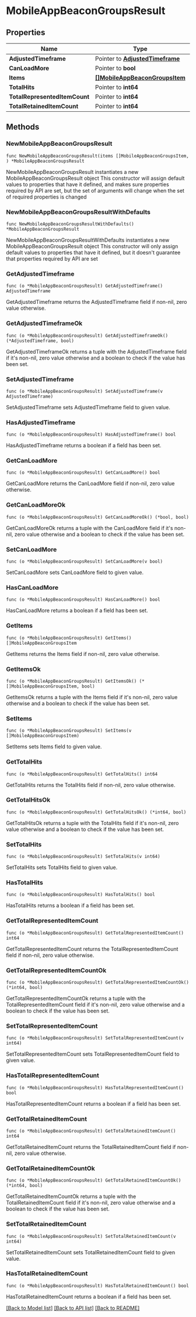 # MobileAppBeaconGroupsResult

## Properties

Name | Type | Description | Notes
------------ | ------------- | ------------- | -------------
**AdjustedTimeframe** | Pointer to [**AdjustedTimeframe**](AdjustedTimeframe.md) |  | [optional] 
**CanLoadMore** | Pointer to **bool** |  | [optional] 
**Items** | [**[]MobileAppBeaconGroupsItem**](MobileAppBeaconGroupsItem.md) |  | 
**TotalHits** | Pointer to **int64** |  | [optional] 
**TotalRepresentedItemCount** | Pointer to **int64** |  | [optional] 
**TotalRetainedItemCount** | Pointer to **int64** |  | [optional] 

## Methods

### NewMobileAppBeaconGroupsResult

`func NewMobileAppBeaconGroupsResult(items []MobileAppBeaconGroupsItem, ) *MobileAppBeaconGroupsResult`

NewMobileAppBeaconGroupsResult instantiates a new MobileAppBeaconGroupsResult object
This constructor will assign default values to properties that have it defined,
and makes sure properties required by API are set, but the set of arguments
will change when the set of required properties is changed

### NewMobileAppBeaconGroupsResultWithDefaults

`func NewMobileAppBeaconGroupsResultWithDefaults() *MobileAppBeaconGroupsResult`

NewMobileAppBeaconGroupsResultWithDefaults instantiates a new MobileAppBeaconGroupsResult object
This constructor will only assign default values to properties that have it defined,
but it doesn't guarantee that properties required by API are set

### GetAdjustedTimeframe

`func (o *MobileAppBeaconGroupsResult) GetAdjustedTimeframe() AdjustedTimeframe`

GetAdjustedTimeframe returns the AdjustedTimeframe field if non-nil, zero value otherwise.

### GetAdjustedTimeframeOk

`func (o *MobileAppBeaconGroupsResult) GetAdjustedTimeframeOk() (*AdjustedTimeframe, bool)`

GetAdjustedTimeframeOk returns a tuple with the AdjustedTimeframe field if it's non-nil, zero value otherwise
and a boolean to check if the value has been set.

### SetAdjustedTimeframe

`func (o *MobileAppBeaconGroupsResult) SetAdjustedTimeframe(v AdjustedTimeframe)`

SetAdjustedTimeframe sets AdjustedTimeframe field to given value.

### HasAdjustedTimeframe

`func (o *MobileAppBeaconGroupsResult) HasAdjustedTimeframe() bool`

HasAdjustedTimeframe returns a boolean if a field has been set.

### GetCanLoadMore

`func (o *MobileAppBeaconGroupsResult) GetCanLoadMore() bool`

GetCanLoadMore returns the CanLoadMore field if non-nil, zero value otherwise.

### GetCanLoadMoreOk

`func (o *MobileAppBeaconGroupsResult) GetCanLoadMoreOk() (*bool, bool)`

GetCanLoadMoreOk returns a tuple with the CanLoadMore field if it's non-nil, zero value otherwise
and a boolean to check if the value has been set.

### SetCanLoadMore

`func (o *MobileAppBeaconGroupsResult) SetCanLoadMore(v bool)`

SetCanLoadMore sets CanLoadMore field to given value.

### HasCanLoadMore

`func (o *MobileAppBeaconGroupsResult) HasCanLoadMore() bool`

HasCanLoadMore returns a boolean if a field has been set.

### GetItems

`func (o *MobileAppBeaconGroupsResult) GetItems() []MobileAppBeaconGroupsItem`

GetItems returns the Items field if non-nil, zero value otherwise.

### GetItemsOk

`func (o *MobileAppBeaconGroupsResult) GetItemsOk() (*[]MobileAppBeaconGroupsItem, bool)`

GetItemsOk returns a tuple with the Items field if it's non-nil, zero value otherwise
and a boolean to check if the value has been set.

### SetItems

`func (o *MobileAppBeaconGroupsResult) SetItems(v []MobileAppBeaconGroupsItem)`

SetItems sets Items field to given value.


### GetTotalHits

`func (o *MobileAppBeaconGroupsResult) GetTotalHits() int64`

GetTotalHits returns the TotalHits field if non-nil, zero value otherwise.

### GetTotalHitsOk

`func (o *MobileAppBeaconGroupsResult) GetTotalHitsOk() (*int64, bool)`

GetTotalHitsOk returns a tuple with the TotalHits field if it's non-nil, zero value otherwise
and a boolean to check if the value has been set.

### SetTotalHits

`func (o *MobileAppBeaconGroupsResult) SetTotalHits(v int64)`

SetTotalHits sets TotalHits field to given value.

### HasTotalHits

`func (o *MobileAppBeaconGroupsResult) HasTotalHits() bool`

HasTotalHits returns a boolean if a field has been set.

### GetTotalRepresentedItemCount

`func (o *MobileAppBeaconGroupsResult) GetTotalRepresentedItemCount() int64`

GetTotalRepresentedItemCount returns the TotalRepresentedItemCount field if non-nil, zero value otherwise.

### GetTotalRepresentedItemCountOk

`func (o *MobileAppBeaconGroupsResult) GetTotalRepresentedItemCountOk() (*int64, bool)`

GetTotalRepresentedItemCountOk returns a tuple with the TotalRepresentedItemCount field if it's non-nil, zero value otherwise
and a boolean to check if the value has been set.

### SetTotalRepresentedItemCount

`func (o *MobileAppBeaconGroupsResult) SetTotalRepresentedItemCount(v int64)`

SetTotalRepresentedItemCount sets TotalRepresentedItemCount field to given value.

### HasTotalRepresentedItemCount

`func (o *MobileAppBeaconGroupsResult) HasTotalRepresentedItemCount() bool`

HasTotalRepresentedItemCount returns a boolean if a field has been set.

### GetTotalRetainedItemCount

`func (o *MobileAppBeaconGroupsResult) GetTotalRetainedItemCount() int64`

GetTotalRetainedItemCount returns the TotalRetainedItemCount field if non-nil, zero value otherwise.

### GetTotalRetainedItemCountOk

`func (o *MobileAppBeaconGroupsResult) GetTotalRetainedItemCountOk() (*int64, bool)`

GetTotalRetainedItemCountOk returns a tuple with the TotalRetainedItemCount field if it's non-nil, zero value otherwise
and a boolean to check if the value has been set.

### SetTotalRetainedItemCount

`func (o *MobileAppBeaconGroupsResult) SetTotalRetainedItemCount(v int64)`

SetTotalRetainedItemCount sets TotalRetainedItemCount field to given value.

### HasTotalRetainedItemCount

`func (o *MobileAppBeaconGroupsResult) HasTotalRetainedItemCount() bool`

HasTotalRetainedItemCount returns a boolean if a field has been set.


[[Back to Model list]](../README.md#documentation-for-models) [[Back to API list]](../README.md#documentation-for-api-endpoints) [[Back to README]](../README.md)


